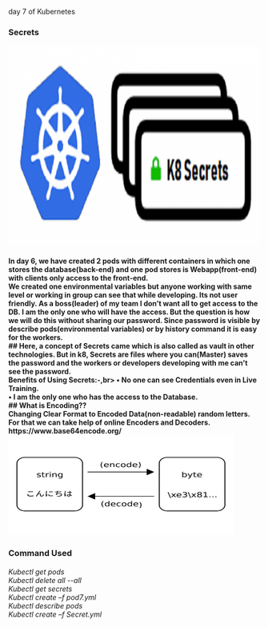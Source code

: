 day 7 of Kubernetes
### Secrets
<img src="main.png" height="400" width="900">
<h4>
In day 6, we have created 2 pods with different containers in which one stores the database(back-end) and one pod stores is Webapp(front-end) with clients only access to the front-end.
<br>
We created one environmental variables but anyone working with same level or working in group can see that while developing. Its not user friendly. As a boss(leader) of my team I don’t want all to get access to the DB. I am the only one who will have the access. But the question is how we will do this without sharing our password. Since password is visible by describe pods(environmental variables) or by history command it is easy for the workers.
<br>
## Here, a concept of Secrets came which is also called as vault in other technologies. But in k8, Secrets are files where you can(Master) saves the password and the workers or developers developing with me can’t see the password.
<br>
<strong>Benefits of Using Secrets:-</strong>,br>
•	No one can see Credentials even in Live Training.<br>
•	I am the only one who has the access to the Database.
<br>
## What is Encoding??<br>
Changing Clear Format to Encoded Data(non-readable) random letters.<br>
For that we can take help of online Encoders and Decoders. https://www.base64encode.org/
<img src="encode-decode.png" height="200" width="450">
</h4>

<h3>Command Used</h3>
<h6>Kubectl get pods<br>
Kubectl delete all --all<br>
Kubectl get secrets<br>
Kubectl create –f pod7.yml<br>
Kubectl describe pods<br>
Kubectl create –f Secret.yml
